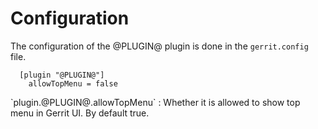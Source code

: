 Configuration
=============

The configuration of the @PLUGIN@ plugin is done in the `gerrit.config`
file.

```
  [plugin "@PLUGIN@"]
    allowTopMenu = false
```

<a id="allowTopMenu">
`plugin.@PLUGIN@.allowTopMenu`
:	Whether it is allowed to show top menu in Gerrit UI.
	By default true.


